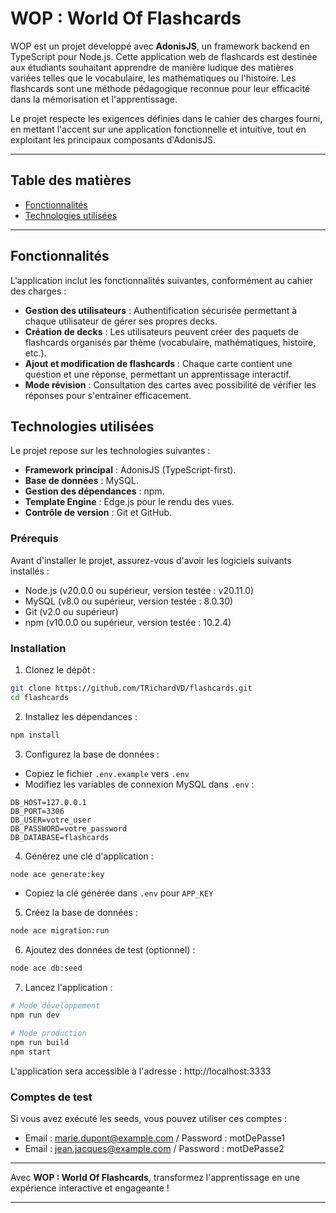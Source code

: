 # WOP : World Of Flashcards

WOP est un projet développé avec **AdonisJS**, un framework backend en TypeScript pour Node.js. Cette application web de flashcards est destinée aux étudiants souhaitant apprendre de manière ludique des matières variées telles que le vocabulaire, les mathématiques ou l'histoire. Les flashcards sont une méthode pédagogique reconnue pour leur efficacité dans la mémorisation et l'apprentissage.

Le projet respecte les exigences définies dans le cahier des charges fourni, en mettant l'accent sur une application fonctionnelle et intuitive, tout en exploitant les principaux composants d'AdonisJS.

---

## Table des matières

- [Fonctionnalités](#fonctionnalités)
- [Technologies utilisées](#technologies-utilisées)
<!-- - La description du contexte technique de développement
- Les opérations de mise en place de cet environnement
- La description du contexte technique de validation (staging)
- Les opérations de mise en place de cet environnement
- Les opérations de mise à jour de cet environnement (lorsque le développement a produit un artefact)
- La description du contexte technique de production
- Les opérations de mise en place de cet environnement
- Les opérations de mise à jour de cet environnement (lorsqu’un artefact a été validé) -->

---

## Fonctionnalités

L'application inclut les fonctionnalités suivantes, conformément au cahier des charges :

- **Gestion des utilisateurs** : Authentification sécurisée permettant à chaque utilisateur de gérer ses propres decks.
- **Création de decks** : Les utilisateurs peuvent créer des paquets de flashcards organisés par thème (vocabulaire, mathématiques, histoire, etc.).
- **Ajout et modification de flashcards** : Chaque carte contient une question et une réponse, permettant un apprentissage interactif.
- **Mode révision** : Consultation des cartes avec possibilité de vérifier les réponses pour s'entraîner efficacement.

## Technologies utilisées

Le projet repose sur les technologies suivantes :

- **Framework principal** : AdonisJS (TypeScript-first).
- **Base de données** : MySQL.
- **Gestion des dépendances** : npm.
- **Template Engine** : Edge.js pour le rendu des vues.
- **Contrôle de version** : Git et GitHub.

### Prérequis

Avant d'installer le projet, assurez-vous d'avoir les logiciels suivants installés :

- Node.js (v20.0.0 ou supérieur, version testée : v20.11.0)
- MySQL (v8.0 ou supérieur, version testée : 8.0.30)
- Git (v2.0 ou supérieur)
- npm (v10.0.0 ou supérieur, version testée : 10.2.4)

### Installation

1. Clonez le dépôt :

```bash
git clone https://github.com/TRichardVD/flashcards.git
cd flashcards
```

2. Installez les dépendances :

```bash
npm install
```

3. Configurez la base de données :

- Copiez le fichier `.env.example` vers `.env`
- Modifiez les variables de connexion MySQL dans `.env` :

```env
DB_HOST=127.0.0.1
DB_PORT=3306
DB_USER=votre_user
DB_PASSWORD=votre_password
DB_DATABASE=flashcards
```

4. Générez une clé d'application :

```bash
node ace generate:key
```

- Copiez la clé générée dans `.env` pour `APP_KEY`

5. Créez la base de données :

```bash
node ace migration:run
```

6. Ajoutez des données de test (optionnel) :

```bash
node ace db:seed
```

7. Lancez l'application :

```bash
# Mode développement
npm run dev

# Mode production
npm run build
npm start
```

L'application sera accessible à l'adresse : http://localhost:3333

### Comptes de test

Si vous avez exécuté les seeds, vous pouvez utiliser ces comptes :

- Email : marie.dupont@example.com / Password : motDePasse1
- Email : jean.jacques@example.com / Password : motDePasse2

<!-- ## Utilisation -->

---

Avec **WOP : World Of Flashcards**, transformez l'apprentissage en une expérience interactive et engageante !

---
